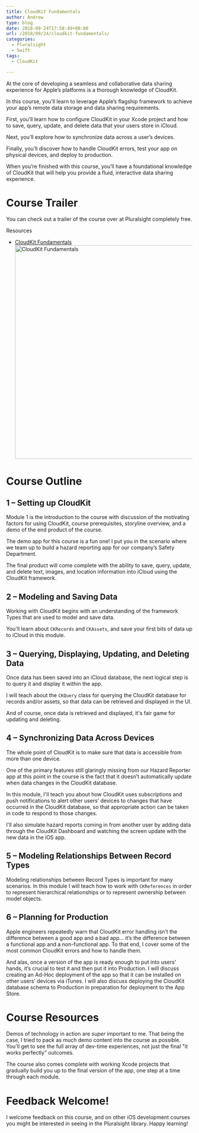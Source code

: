 ```yaml
---
title: CloudKit Fundamentals
author: Andrew
type: blog
date: 2018-09-24T17:58:49+00:00
url: /2018/09/24/cloudkit-fundamentals/
categories:
  - Pluralsight
  - Swift
tags:
  - CloudKit

---
```


At the core of developing a seamless and collaborative data sharing experience for Apple’s platforms is a thorough knowledge of CloudKit.

In this course, you’ll learn to leverage Apple’s flagship framework to achieve your app’s remote data storage and data sharing requirements.

First, you’ll learn how to configure CloudKit in your Xcode project and how to save, query, update, and delete data that your users store in iCloud.

Next, you’ll explore how to synchronize data across a user’s devices.

Finally, you’ll discover how to handle CloudKit errors, test your app on physical devices, and deploy to production.

When you’re finished with this course, you’ll have a foundational knowledge of CloudKit that will help you provide a fluid, interactive data sharing experience.

# Course Trailer

You can check out a trailer of the course over at Pluralsight completely free.

<div class="resources">
  <div class="resources-header">
    Resources
  </div>
  
  <ul class="resources-content">
    <li>
      <i class="fas fa-video"></i> <a href="http://bit.ly/cloudkit-fundamentals" target="_blank">CloudKit Fundamentals</a><br /> <a href="http://bit.ly/cloudkit-fundamentals" target="_blank"><a href="https://www.andrewcbancroft.com/wp-content/uploads/2018/09/cloudkit-fundamentals-title-screen.png"><img src="https://www.andrewcbancroft.com/wp-content/uploads/2018/09/cloudkit-fundamentals-title-screen-1024x576.png" alt="CloudKit Fundamentals" width="1024" height="576" class="alignnone size-large wp-image-13708" srcset="https://www.andrewcbancroft.com/wp-content/uploads/2018/09/cloudkit-fundamentals-title-screen-1024x576.png 1024w, https://www.andrewcbancroft.com/wp-content/uploads/2018/09/cloudkit-fundamentals-title-screen-300x169.png 300w, https://www.andrewcbancroft.com/wp-content/uploads/2018/09/cloudkit-fundamentals-title-screen-768x432.png 768w, https://www.andrewcbancroft.com/wp-content/uploads/2018/09/cloudkit-fundamentals-title-screen.png 1560w" sizes="(max-width: 1024px) 100vw, 1024px" /></a> </li> </ul> </div> 
      
<h1>
  Course Outline
</h1>

<h2>
  1 – Setting up CloudKit
</h2>

<p>
  Module 1 is the introduction to the course with discussion of the motivating factors for using CloudKit, course prerequisites, storyline overview, and a demo of the end product of the course.
</p>

<p>
  The demo app for this course is a fun one! I put you in the scenario where we team up to build a hazard reporting app for our company’s Safety Department.
</p>

<p>
  The final product will come complete with the ability to save, query, update, and delete text, images, and location information into iCloud using the CloudKit framework.
</p>

<h2>
  2 – Modeling and Saving Data
</h2>

<p>
  Working with CloudKit begins with an understanding of the framework Types that are used to model and save data.
</p>

<p>
  You'll learn about <code>CKRecords</code> and <code>CKAssets</code>, and save your first bits of data up to iCloud in this module.
</p>

<h2>
  3 – Querying, Displaying, Updating, and Deleting Data
</h2>

<p>
  Once data has been saved into an iCloud database, the next logical step is to query it and display it within the app.
</p>

<p>
  I will teach about the <code>CKQuery</code> class for querying the CloudKit database for records and/or assets, so that data can be retrieved and displayed in the UI.
</p>

<p>
  And of course, once data is retrieved and displayed, it's fair game for updating and deleting.
</p>

<h2>
  4 – Synchronizing Data Across Devices
</h2>

<p>
  The whole point of CloudKit is to make sure that data is accessible from more than one device.
</p>

<p>
  One of the primary features still glaringly missing from our Hazard Reporter app at this point in the course is the fact that it doesn’t automatically update when data changes in the CloudKit database.
</p>

<p>
  In this module, I'll teach you about how CloudKit uses subscriptions and push notifications to alert other users’ devices to changes that have occurred in the CloudKit database, so that appropriate action can be taken in code to respond to those changes.
</p>

<p>
  I'll also simulate hazard reports coming in from another user by adding data through the CloudKit Dashboard and watching the screen update with the new data in the iOS app.
</p>

<h2>
  5 – Modeling Relationships Between Record Types
</h2>

<p>
  Modeling relationships between Record Types is important for many scenarios. In this module I will teach how to work with <code>CKReferences</code> in order to represent hierarchical relationships or to represent ownership between model objects.
</p>

<h2>
  6 – Planning for Production
</h2>

<p>
  Apple engineers repeatedly warn that CloudKit error handling isn’t the difference between a good app and a bad app… it’s the difference between a functional app and a non-functional app. To that end, I cover some of the most common CloudKit errors and how to handle them.
</p>

<p>
  And alas, once a version of the app is ready enough to put into users’ hands, it’s crucial to test it and then put it into Production. I will discuss creating an Ad-Hoc deployment of the app so that it can be installed on other users’ devices via iTunes. I will also discuss deploying the CloudKit database schema to Production in preparation for deployment to the App Store.
</p>

<h1>
  Course Resources
</h1>

<p>
  Demos of technology in action are <em>super</em> important to me. That being the case, I tried to pack as much demo content into the course as possible. You'll get to see the full array of dev-time experiences, not just the final "it works perfectly&#8221; outcomes.
</p>

<p>
  The course also comes complete with working Xcode projects that gradually build you up to the final version of the app, one step at a time through each module.
</p>

<h1>
  Feedback Welcome!
</h1>

<p>
  I welcome feedback on this course, and on other iOS development courses you might be interested in seeing in the Pluralsight library. Happy learning!
</p>

 [1]: http://bit.ly/cloudkit-fundamentals